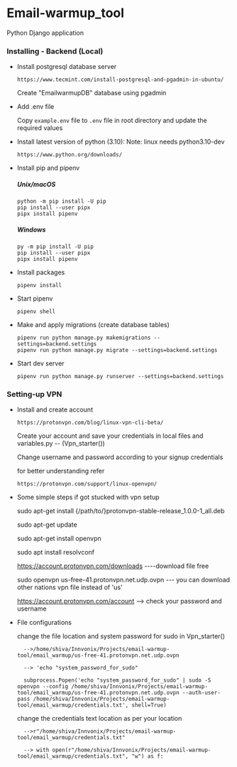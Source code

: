 
# Email-warmup_tool

Python Django application

### Installing - Backend (Local)

- Install postgresql database server

    ```
    https://www.tecmint.com/install-postgresql-and-pgadmin-in-ubuntu/
    ```
    Create "EmailwarmupDB" database using pgadmin 

- Add .env file

    Copy `example.env` file to `.env` file in root directory and update the required values


- Install latest version of python (3.10): 
    Note: linux needs  python3.10-dev 
    ```
    https://www.python.org/downloads/
    ```

- Install pip and pipenv

    ##### Unix/macOS
    ```
    python -m pip install -U pip
    pip install --user pipx
    pipx install pipenv
    ```
    ##### Windows
    ```
    py -m pip install -U pip
    pip install --user pipx
    pipx install pipenv
    ```

- Install packages

    ```
    pipenv install
    ```

- Start pipenv

    ```
    pipenv shell
    ```

- Make and apply migrations (create database tables)
    ```
    pipenv run python manage.py makemigrations --settings=backend.settings
    pipenv run python manage.py migrate --settings=backend.settings
    ```

- Start dev server
    ```
    pipenv run python manage.py runserver --settings=backend.settings
    ```

### Setting-up VPN
 - Install and create account 

    ```
    https://protonvpn.com/blog/linux-vpn-cli-beta/
    ```
    Create your account and save your credentials in local files and variables.py -- (Vpn_starter())

    Change username and password according to your signup credentials

    for better understanding refer
    ```
    https://protonvpn.com/support/linux-openvpn/
    ```

- Some simple steps if got stucked with vpn setup

    sudo apt-get install {/path/to/}protonvpn-stable-release_1.0.0-1_all.deb

    sudo apt-get update

    sudo apt-get install openvpn

    sudo apt install resolvconf

    https://account.protonvpn.com/downloads ----download file free

    sudo openvpn us-free-41.protonvpn.net.udp.ovpn  --- you can download other nations vpn file instead of 'us'
    
    https://account.protonvpn.com/account  --> check your password and username

- File configurations
    
    change the file location and system password for sudo in Vpn_starter()
    

        -->/home/shiva/Innvonix/Projects/email-warmup-tool/email_warmup/us-free-41.protonvpn.net.udp.ovpn

        --> 'echo "system_password_for_sudo"

        subprocess.Popen('echo "system_password_for_sudo" | sudo -S openvpn --config /home/shiva/Innvonix/Projects/email-warmup-tool/email_warmup/us-free-41.protonvpn.net.udp.ovpn --auth-user-pass /home/shiva/Innvonix/Projects/email-warmup-tool/email_warmup/credentials.txt', shell=True)

    change the credentials text location as per your location

        -->r"/home/shiva/Innvonix/Projects/email-warmup-tool/email_warmup/credentials.txt"

        --> with open(r"/home/shiva/Innvonix/Projects/email-warmup-tool/email_warmup/credentials.txt", "w") as f:
